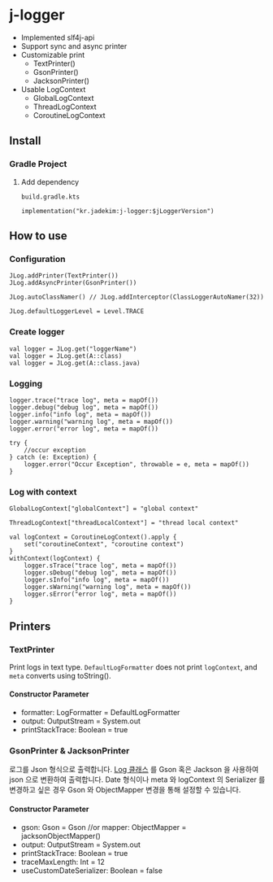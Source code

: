 # j-logger
* Implemented slf4j-api
* Support sync and async printer
* Customizable print
  * TextPrinter()
  * GsonPrinter()
  * JacksonPrinter()
* Usable LogContext
  * GlobalLogContext
  * ThreadLogContext
  * CoroutineLogContext

## Install
### Gradle Project
1. Add dependency
    ```
    build.gradle.kts
   
    implementation("kr.jadekim:j-logger:$jLoggerVersion")
    ```
## How to use
### Configuration
```
JLog.addPrinter(TextPrinter())
JLog.addAsyncPrinter(GsonPrinter())

JLog.autoClassNamer() // JLog.addInterceptor(ClassLoggerAutoNamer(32))

JLog.defaultLoggerLevel = Level.TRACE
```
### Create logger
```
val logger = JLog.get("loggerName")
val logger = JLog.get(A::class)
val logger = JLog.get(A::class.java)
```
### Logging
```
logger.trace("trace log", meta = mapOf())
logger.debug("debug log", meta = mapOf())
logger.info("info log", meta = mapOf())
logger.warning("warning log", meta = mapOf())
logger.error("error log", meta = mapOf())

try {
    //occur exception
} catch (e: Exception) {
    logger.error("Occur Exception", throwable = e, meta = mapOf())
}
```
### Log with context
```
GlobalLogContext["globalContext"] = "global context"

ThreadLogContext["threadLocalContext"] = "thread local context"

val logContext = CoroutineLogContext().apply {
    set("coroutineContext", "coroutine context")
}
withContext(logContext) {
    logger.sTrace("trace log", meta = mapOf())
    logger.sDebug("debug log", meta = mapOf())
    logger.sInfo("info log", meta = mapOf())
    logger.sWarning("warning log", meta = mapOf())
    logger.sError("error log", meta = mapOf())
}
```

## Printers
### TextPrinter
Print logs in text type. `DefaultLogFormatter` does not print `logContext`, and `meta` converts using toString().
#### Constructor Parameter
* formatter: LogFormatter = DefaultLogFormatter
* output: OutputStream = System.out
* printStackTrace: Boolean = true
### GsonPrinter & JacksonPrinter
로그를 Json 형식으로 출력합니다. [Log 클래스](https://github.com/jdekim43/j-logger/blob/master/src/main/kotlin/kr/jadekim/logger/model/Log.kt) 를 Gson 혹은 Jackson 을 사용하여 json 으로 변환하여 출력합니다.
Date 형식이나 meta 와 logContext 의 Serializer 를 변경하고 싶은 경우 Gson 와 ObjectMapper 변경을 통해 설정할 수 있습니다.
#### Constructor Parameter
* gson: Gson = Gson  //or mapper: ObjectMapper = jacksonObjectMapper()
* output: OutputStream = System.out
* printStackTrace: Boolean = true
* traceMaxLength: Int = 12
* useCustomDateSerializer: Boolean = false